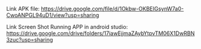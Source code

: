 Link APK file: https://drive.google.com/file/d/1Okbw-OKBEIGsynW7a0-CwoANPGL94uD1/view?usp=sharing

Link Screen Shot Running APP in android studio: https://drive.google.com/drive/folders/17iawEjjmaZAybYtpvTM06X1DwRBN3zuc?usp=sharing

